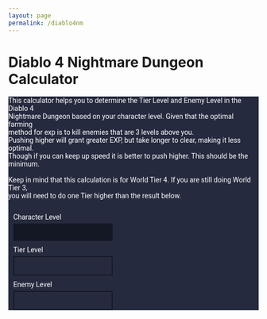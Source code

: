 ```yaml
---
layout: page
permalink: /diablo4nm
---
```


<style>
  @import url('https://fonts.googleapis.com/css2?family=Roboto:wght@400;700&display=swap');

  #diablo4nm {
    font-family: 'Roboto', sans-serif;
    color: #ffffff;
    background-color: #262a3e;
  }

  #diablo4nm input[type="number"], 
  #diablo4nm .output-box {
    width: 200px;
    background-color: #141824;
    color: #ffffff;
    border: none;
    padding: 10px;
    appearance: textfield;
    -moz-appearance: textfield;
    -webkit-appearance: textfield;
  }

  #diablo4nm label, #diablo4nm p {
    color: #ffffff;
    display: block;
    margin-bottom: 5px;
  }

  #diablo4nm .output-section {
    display: flex;
    flex-direction: column;
    align-items: flex-start;
    margin: 2%;
  }

  #diablo4nm .output-box {
    color: #ffffff;
    background-color: #262a3e;
    border: 2px solid #141824;
    padding: 10px;
    appearance: textfield;
    -moz-appearance: textfield;
    -webkit-appearance: textfield;
  }

  #diablo4nm .container {
    display: flex;
    flex-direction: column;
    align-items: flex-start;
    justify-content: center;
    width: 100%;
    margin: auto;
  }
</style>

<h1>Diablo 4 Nightmare Dungeon Calculator</h1>
<div id="diablo4nm" class="container">
  <p>This calculator helps you to determine the Tier Level and Enemy Level in the Diablo 4 <br>Nightmare Dungeon based on your character level. Given that the optimal farming<br>method for exp is to kill enemies that are 3 levels above you.<br>Pushing higher will grant greater EXP, but take longer to clear, making it less optimal.<br>Though if you can keep up speed it is better to push higher. This should be the minimum.<br><br>Keep in mind that this calculation is for World Tier 4. If you are still doing World Tier 3,<br>you will need to do one Tier higher than the result below.<br><br></p>
  
  <div class="output-section">
    <label for="inputNum">Character Level</label>
    <input type="number" id="inputNum" name="inputNum">
  </div>

  <div class="output-section">
    <label for="outputNum1">Tier Level</label>
    <input type="text" id="outputNum1" class="output-box" readonly>
  </div>

  <div class="output-section">
    <label for="outputNum2">Enemy Level</label>
    <input type="text" id="outputNum2" class="output-box" readonly>
  </div>
</div>

<script>
  document.getElementById('inputNum').addEventListener('input', function (e) {
    const inputValue = Number(e.target.value);
    const tempValue = inputValue + 3;

    const firstOutput = tempValue < 54 ? "Invalid level" : tempValue - 54;
    const secondOutput = tempValue;
    
    document.getElementById('outputNum1').value = firstOutput;
    document.getElementById('outputNum2').value = secondOutput;
  });
</script>
